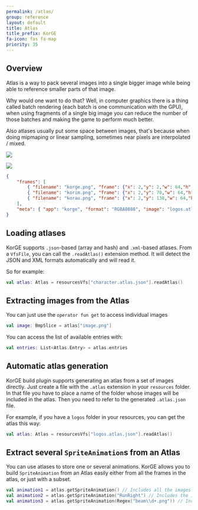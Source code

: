 ```yaml
---
permalink: /atlas/
group: reference
layout: default
title: Atlas
title_prefix: KorGE
fa-icon: fas fa-map
priority: 35
---
```




## Overview

Atlas is a way to pack several images into a single bigger image
while being able to reference smaller parts of that image.

Why would one want to do that? Well, in computer graphics there is
a thing called batch rendering (each batch is one communication with the GPU),
when using fragments of a single big image
you can reduce the number of those batches and making the game to perform much better.

Also atlases usually put some space between images, that's because when doing mipmaping
or linear sampling, sometimes near pixels are interpolated / mixed.

![](/i/atlas.avif)

![](/i/logos.atlas.avif)

```json
{
	"frames": [
		{ "filename": "korge.png", "frame": {"x": 2,"y": 2,"w": 64,"h": 64}, "rotated": false, "sourceSize": {"w": 64,"h": 64}, "spriteSourceSize": {"x": 0,"y": 0,"w": 64,"h": 64}, "trimmed": false },
		{ "filename": "korim.png", "frame": {"x": 2,"y": 70,"w": 64,"h": 64}, "rotated": false, "sourceSize": {"w": 64,"h": 64}, "spriteSourceSize": {"x": 0,"y": 0,"w": 64,"h": 64}, "trimmed": false },
		{ "filename": "korau.png", "frame": {"x": 2,"y": 138,"w": 64,"h": 64}, "rotated": false, "sourceSize": {"w": 64,"h": 64}, "spriteSourceSize": {"x": 0,"y": 0,"w": 64,"h": 64}, "trimmed": false}
	],
	"meta": { "app": "korge", "format": "RGBA8888", "image": "logos.atlas.png", "scale": 1.0, "size": { "w": 68,"h": 204}, "version": "1.0.0" }
}
```

## Loading atlases

KorGE supports `.json`-based (array and hash) and `.xml`-based atlases.
From a `VfsFile`, you can call the `.readAtlas()` extension method.
It will detect the JSON and XML formats automatically and will read it.

So for example:
```kotlin
val atlas: Atlas = resourcesVfs["character.atlas.json"].readAtlas()
```

## Extracting images from the Atlas

You can just use the `operator fun get` to access individual images

```kotlin
val image: BmpSlice = atlas["image.png"]
```

You can access the list of available entries with:

```kotlin
val entries: List<Atlas.Entry> = atlas.entries
```

## Automatic atlas generation

KorGE build plugin supports generating an atlas from
a set of images directly. Just create a file with the `.atlas` extension
in your `resources` folder. In that file you have to place a name of the 
folder whose images will be included in the atlas. Then you need to refer
to the generated `.atlas.json` file.

For example, if you have a `logos` folder in your resources, you can get
the atlas this way:
```kotlin
val atlas: Atlas = resourcesVfs["logos.atlas.json"].readAtlas()
```

## Extract several `SpriteAnimation`s from an Atlas

You can use atlases to store one or several animations.
KorGE allows you to build `SpriteAnimation` from an Atlas easily
either from all the frames in the atlas, or just with a subset.

```kotlin
val animation1 = atlas.getSpriteAnimation() // Includes all the images
val animation2 = atlas.getSpriteAnimation("RunRight") // Includes the images starting with RunRight 
val animation3 = atlas.getSpriteAnimation(Regex("beam\\d+.png")) // Includes the images starting with beam, following a number and ending with .png
```
